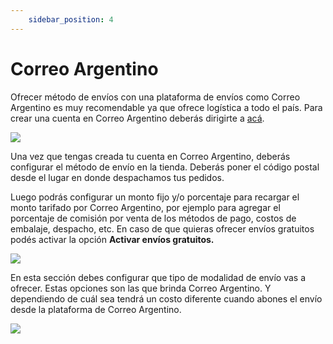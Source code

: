 ```yaml
---
    sidebar_position: 4
---
```


# Correo Argentino

Ofrecer método de envíos con una plataforma de envíos como Correo Argentino es muy recomendable ya que ofrece logística a todo el país. 
Para crear una cuenta en Correo Argentino deberás dirigirte a [acá](https://www.correoargentino.com.ar/MiCorreo/public/inicio/index.html "acá").

![](/Fotos/Configuraciones/Envios/correo-argentino1.png)

Una vez que tengas creada tu cuenta en Correo Argentino, deberás configurar el método de envío en la tienda. Deberás poner el código postal desde el lugar en donde despachamos tus pedidos. 

Luego podrás configurar un monto fijo y/o porcentaje para recargar el monto tarifado por Correo Argentino, por ejemplo para agregar el porcentaje de comisión por venta de los métodos de pago, costos de embalaje, despacho, etc. En caso de que quieras ofrecer envíos gratuitos podés activar la opción **Activar envíos gratuitos.**

![](/Fotos/Configuraciones/Envios/correo-argentino2.png)

En esta sección debes configurar que tipo de modalidad de envío vas a ofrecer. Estas opciones son las que brinda Correo Argentino. Y dependiendo de cuál sea tendrá un costo diferente cuando abones el envío desde la plataforma de Correo Argentino. 

![](/Fotos/Configuraciones/Envios/correo-argentino3.png)